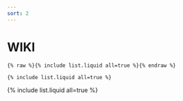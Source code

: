 ```yaml
---
sort: 2
---
```


# WIKI 

```
{% raw %}{% include list.liquid all=true %}{% endraw %}

{% include list.liquid all=true %}
```

{% include list.liquid all=true %}
